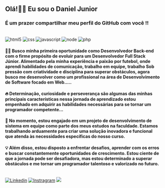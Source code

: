
## Olá!👋🏾 Eu sou o Daniel Junior 
### É um prazer compartilhar meu perfil do GitHub com você !!

<div style="display: inline_block"><br/>
  <img align="center" alt="html5" src="https://img.shields.io/badge/HTML5-E34F26?style=for-the-badge&logo=html5&logoColor=white">
  <img align="center" alt="css" src="https://img.shields.io/badge/CSS3-1572B6?style=for-the-badge&logo=css3&logoColor=white">
  <img align="center" alt="javascript" src="https://img.shields.io/badge/JavaScript-F7DF1E?style=for-the-badge&logo=javascript&logoColor=black">
  <img align="center" alt="node" src="https://img.shields.io/badge/Node.js-43853D?style=for-the-badge&logo=node.js&logoColor=white">
  <img align="center" alt="php" src="https://img.shields.io/badge/PHP-777BB4?style=for-the-badge&logo=php&logoColor=white">
</div>

#### 👨‍💻 Busco minha primeira oportunidade como Desenvolvedor Back-end com o firme propósito de evoluir para um Desenvolvedor Full Stack Júnior. Alimentado pela minha experiência e paixão por futebol, onde aprendi habilidades de comunicação, trabalho em equipe, trabalho Sob pressão com criatividade e disciplina para superar obstáculos, agora busco me desenvolver como um profissional na área de Desenvolvimento de Software focado em Web.....

#### 🔥 Determinação, curiosidade e perseverança são algumas das minhas principais características nessa jornada de aprendizado estou empenhado em adquirir as habilidades necessárias para se tornar um programador competente...

#### 🧠 No momento, estou engajado em um projeto de desenvolvimento de sistema em equipe como parte dos meus estudos na faculdade. Estamos trabalhando arduamente para criar uma solução inovadora e funcional que atenda às necessidades específicas do nosso curso.

#### 💡 Além disso, estou disposto a enfrentar desafios, aprender com os erros e buscar constantemente oportunidades de crescimento. Estou ciente de que a jornada pode ser desafiadora, mas estou determinado a superar obstáculos e me tornar um programador talentoso e valorizado no futuro.<br><br>

[![Linkedin](https://img.shields.io/badge/LinkedIn-0077B5?style=for-the-badge&logo=linkedin&logoColor=white)](https://www.linkedin.com/in/daniel-júnior-283928237/)
[![Instragram](https://img.shields.io/badge/Instagram-E4405F?style=for-the-badge&logo=instagram&logoColor=white)](https://www.instagram.com/daniel.jr.99/)
<a href = "mailto:daniel.jr.08@icloud.com"><img src="https://img.shields.io/badge/-Gmail-%23333?style=for-the-badge&logo=gmail&logoColor=white" target="_blank"></a>




